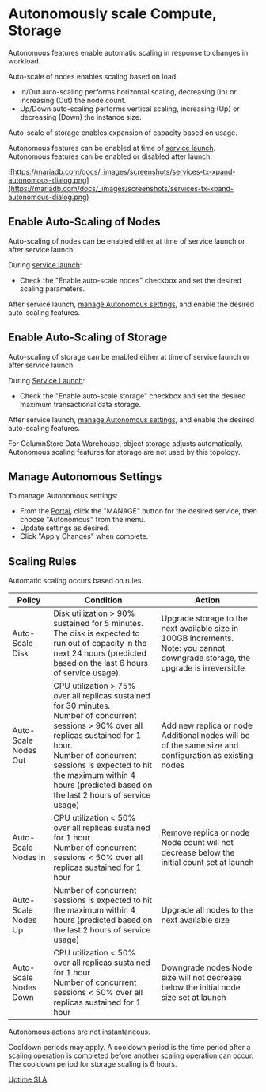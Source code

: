 # Autonomously scale Compute, Storage

Autonomous features enable automatic scaling in response to changes in workload.

Auto-scale of nodes enables scaling based on load:

- In/Out auto-scaling performs horizontal scaling, decreasing (In) or increasing (Out) the node count.
- Up/Down auto-scaling performs vertical scaling, increasing (Up) or decreasing (Down) the instance size.

Auto-scale of storage enables expansion of capacity based on usage.

Autonomous features can be enabled at time of [service launch](https://mariadb.com/docs/skysql-dbaas/service-management/nr-launch/). Autonomous features can be enabled or disabled after launch.

![https://mariadb.com/docs/_images/screenshots/services-tx-xpand-autonomous-dialog.png](https://mariadb.com/docs/_images/screenshots/services-tx-xpand-autonomous-dialog.png)



## **Enable Auto-Scaling of Nodes**

Auto-scaling of nodes can be enabled either at time of service launch or after service launch.

During [service launch](https://mariadb.com/docs/skysql-dbaas/service-management/nr-launch/):

- Check the "Enable auto-scale nodes" checkbox and set the desired scaling parameters.

After service launch, [manage Autonomous settings](https://mariadb.com/docs/skysql-dbaas/service-management/nr-autonomous/#Manage_Autonomous_Settings), and enable the desired auto-scaling features.

## **Enable Auto-Scaling of Storage**

Auto-scaling of storage can be enabled either at time of service launch or after service launch.

During [Service Launch](https://mariadb.com/docs/skysql-dbaas/service-management/nr-launch/):

- Check the "Enable auto-scale storage" checkbox and set the desired maximum transactional data storage.

After service launch, [manage Autonomous settings](https://mariadb.com/docs/skysql-dbaas/service-management/nr-autonomous/#Manage_Autonomous_Settings), and enable the desired auto-scaling features.

For ColumnStore Data Warehouse, object storage adjusts automatically. Autonomous scaling features for storage are not used by this topology.

## **Manage Autonomous Settings**

To manage Autonomous settings:

- From the [Portal](https://mariadb.com/docs/skysql-dbaas/working/nr-portal/), click the "MANAGE" button for the desired service, then choose "Autonomous" from the menu.
- Update settings as desired.
- Click "Apply Changes" when complete.

## **Scaling Rules**

Automatic scaling occurs based on rules.

| Policy                | Condition                                                          | Action                                                                                             |
|-----------------------|--------------------------------------------------------------------|----------------------------------------------------------------------------------------------------|
| Auto-Scale Disk       | Disk utilization > 90% sustained for 5 minutes. <br> The disk is expected to run out of capacity in the next 24 hours (predicted based on the last 6 hours of service usage). | Upgrade storage to the next available size in 100GB increments. <br> Note: you cannot downgrade storage, the upgrade is irreversible |
| Auto-Scale Nodes Out  | CPU utilization > 75% over all replicas sustained for 30 minutes. <br> Number of concurrent sessions > 90% over all replicas sustained for 1 hour. <br> Number of concurrent sessions is expected to hit the maximum within 4 hours (predicted based on the last 2 hours of service usage) | Add new replica or node Additional nodes will be of the same size and configuration as existing nodes |
| Auto-Scale Nodes In   | CPU utilization < 50% over all replicas sustained for 1 hour. <br> Number of concurrent sessions < 50% over all replicas sustained for 1 hour | Remove replica or node Node count will not decrease below the initial count set at launch |
| Auto-Scale Nodes Up   | Number of concurrent sessions is expected to hit the maximum within 4 hours (predicted based on the last 2 hours of service usage) | Upgrade all nodes to the next available size |
| Auto-Scale Nodes Down | CPU utilization < 50% over all replicas sustained for 1 hour. <br> Number of concurrent sessions < 50% over all replicas sustained for 1 hour | Downgrade nodes Node size will not decrease below the initial node size set at launch |


Autonomous actions are not instantaneous.

Cooldown periods may apply. A cooldown period is the time period after a scaling operation is completed before another scaling operation can occur. The cooldown period for storage scaling is 6 hours.

[Uptime SLA](Uptime%20SLA%20ea985d9f82fc48b8bc0476cd359f48ce.md)
